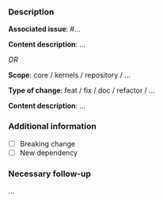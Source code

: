 ### Description

**Associated issue**: #...

**Content description**:
...

*OR*

**Scope**:  core / kernels / repository / ...

**Type of change**: feat / fix / doc / refactor / ...

**Content description**:
...

### Additional information

- [ ] Breaking change
- [ ] New dependency

### Necessary follow-up

...
